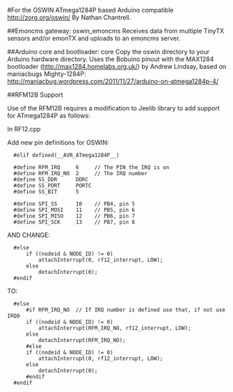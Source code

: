 #For the OSWIN ATmega1284P based Arduino compatible http://zorg.org/oswin/
By Nathan Chantrell.


##Emoncms gateway: oswin_emoncms
Receives data from multiple TinyTX sensors and/or emonTX and uploads to an emoncms server.


##Arduino core and bootloader: core
Copy the oswin directory to your Arduino hardware directory.
Uses the Bobuino pinout with the MAX1284 bootloader (http://max1284.homelabs.org.uk/) by Andrew Lindsay, based on maniacbugs Mighty-1284P: http://maniacbug.wordpress.com/2011/11/27/arduino-on-atmega1284p-4/


##RFM12B Support

Use of the RFM12B requires a modification to Jeelib library to add support for ATmega1284P as follows:

In RF12.cpp

Add new pin definitions for OSWIN:

```
  #elif defined(__AVR_ATmega1284P__)

  #define RFM_IRQ     6     // The PIN the IRQ is on
  #define RFM_IRQ_NO  2     // The IRQ number
  #define SS_DDR      DDRC
  #define SS_PORT     PORTC
  #define SS_BIT      5

  #define SPI_SS      10    // PB4, pin 5
  #define SPI_MOSI    11    // PB5, pin 6
  #define SPI_MISO    12    // PB6, pin 7
  #define SPI_SCK     13    // PB7, pin 8
```

AND CHANGE:

```
  #else
      if ((nodeid & NODE_ID) != 0)
          attachInterrupt(0, rf12_interrupt, LOW);
      else
          detachInterrupt(0);
  #endif
```

TO:

```
  #else
      #if RFM_IRQ_NO  // If IRQ number is defined use that, if not use IRQ0
      if ((nodeid & NODE_ID) != 0)
          attachInterrupt(RFM_IRQ_NO, rf12_interrupt, LOW);
      else
          detachInterrupt(RFM_IRQ_NO);
      #else
      if ((nodeid & NODE_ID) != 0)
          attachInterrupt(0, rf12_interrupt, LOW);
      else
          detachInterrupt(0);
      #endif
  #endif
```
